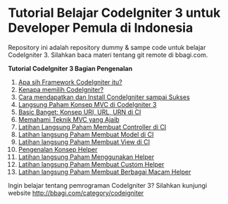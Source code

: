 <h1>Tutorial Belajar CodeIgniter 3 untuk Developer Pemula di Indonesia</h1>

Repository ini adalah repository dummy & sampe code untuk belajar CodeIgniter 3. Silahkan baca materi tentang git remote di bbagi.com.

<b>Tutorial CodeIgniter 3 Bagian Pengenalan</b>

1. <a href="http://bbagi.com/codeigniter-sebuah-framework-php-yang-cepat-dan-ringan.html">Apa sih Framework CodeIgniter itu?</a>
2. <a href="http://bbagi.com/tutorial-code-igniter-mengapa-memilih-menggunakan-codeigniter.html">Kenapa memilih CodeIgniter?</a>
3. <a href="http://bbagi.com/tutorial-code-igniter-cara-meng-install-code-igniter.html">Cara mendapatkan dan Install CondeIgniter sampai Sukses</a>
4. <a href="http://bbagi.com/tutorial-code-igniter-latihan-penerapan-konsep-mvc-pada-codeigniter-3-dengan-contoh-langsung-paham.html">Langsung Paham Konsep MVC di CodeIgniter 3</a>
5. <a href="http://bbagi.com/tutorial-code-igniter-pahami-apa-itu-uri-url-urn-dalam-codeigniter.html">Basic Banget: Konsep URI, URL, URN di CI</a>
6. <a href="http://bbagi.com/tutorial-code-igniter-pengertian-mvc-di-codeigniter.html">Memahami Teknik MVC yang Ajaib</a>
7. <a href="http://bbagi.com/tutorial-code-igniter-berlatih-memahami-controller.html">Latihan Langsung Paham Membuat Controller di CI</a>
8. <a href="http://bbagi.com/tutorial-code-igniter-berlatih-memahami-model.html">Latihan langsung Paham Membuat Model di CI</a>
9. <a href="http://bbagi.com/tutorial-code-igniter-berlatih-memahami-view.html">Latihan langsung Paham Membuat View di CI</a>
10. <a href="http://bbagi.com/tutorial-code-igniter-apa-helper-itu.html">Pengenalan Konsep Helper</a>
11. <a href="http://bbagi.com/tutorial-code-igniter-cara-menggunakan-helper.html">Latihan langsung Paham Menggunakan Helper</a>
12. <a href="http://bbagi.com/tutorial-code-igniter-cara-membuat-custom-helper.html">Latihan langsung Paham Membuat Custom Helper</a>
13. <a href="http://bbagi.com/tutorial-code-igniter-cara-membuat-helper-berikut-contoh-latihan.html">Latihan langsung Paham Membuat Berbagai Macam Helper</a>

Ingin belajar tentang pemrograman CodeIgniter 3? Silahkan kunjungi website http://bbagi.com/category/codeigniter
